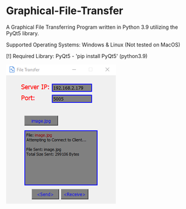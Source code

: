 # Graphical-File-Transfer
A Graphical File Transferring Program written in Python 3.9 utilizing the PyQt5 library.

Supported Operating Systems:
Windows & Linux (Not tested on MacOS)

[!] Required Library:
PyQt5 - 'pip install PyQt5' (python3.9)

![](images/gui.png)
